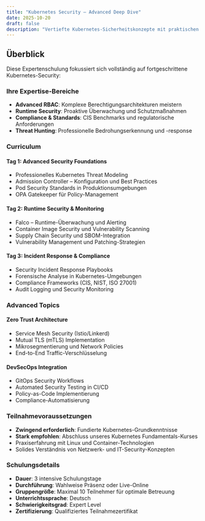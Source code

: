 ```yaml
---
title: "Kubernetes Security – Advanced Deep Dive"
date: 2025-10-20
draft: false
description: "Vertiefte Kubernetes-Sicherheitskonzepte mit praktischen Defense-Strategien und Real-World-Szenarien."
---
```


## Überblick

Diese Expertenschulung fokussiert sich vollständig auf fortgeschrittene Kubernetes-Security:

### Ihre Expertise-Bereiche

- **Advanced RBAC**: Komplexe Berechtigungsarchitekturen meistern
- **Runtime Security**: Proaktive Überwachung und Schutzmaßnahmen
- **Compliance & Standards**: CIS Benchmarks und regulatorische Anforderungen
- **Threat Hunting**: Professionelle Bedrohungserkennung und -response

### Curriculum

#### Tag 1: Advanced Security Foundations
- Professionelles Kubernetes Threat Modeling
- Admission Controller – Konfiguration und Best Practices
- Pod Security Standards in Produktionsumgebungen
- OPA Gatekeeper für Policy-Management

#### Tag 2: Runtime Security & Monitoring
- Falco – Runtime-Überwachung und Alerting
- Container Image Security und Vulnerability Scanning
- Supply Chain Security und SBOM-Integration
- Vulnerability Management und Patching-Strategien

#### Tag 3: Incident Response & Compliance
- Security Incident Response Playbooks
- Forensische Analyse in Kubernetes-Umgebungen
- Compliance Frameworks (CIS, NIST, ISO 27001)
- Audit Logging und Security Monitoring

### Advanced Topics

#### Zero Trust Architecture
- Service Mesh Security (Istio/Linkerd)
- Mutual TLS (mTLS) Implementation
- Mikrosegmentierung und Network Policies
- End-to-End Traffic-Verschlüsselung

#### DevSecOps Integration
- GitOps Security Workflows
- Automated Security Testing in CI/CD
- Policy-as-Code Implementierung
- Compliance-Automatisierung

### Teilnahmevoraussetzungen

- **Zwingend erforderlich**: Fundierte Kubernetes-Grundkenntnisse
- **Stark empfohlen**: Abschluss unseres Kubernetes Fundamentals-Kurses
- Praxiserfahrung mit Linux und Container-Technologien
- Solides Verständnis von Netzwerk- und IT-Security-Konzepten

### Schulungsdetails

- **Dauer**: 3 intensive Schulungstage
- **Durchführung**: Wahlweise Präsenz oder Live-Online
- **Gruppengröße**: Maximal 10 Teilnehmer für optimale Betreuung
- **Unterrichtssprache**: Deutsch
- **Schwierigkeitsgrad**: Expert Level
- **Zertifizierung**: Qualifiziertes Teilnahmezertifikat